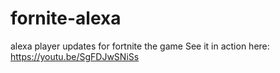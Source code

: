 # fornite-alexa
alexa player updates for fortnite the game
See it in action here: https://youtu.be/SgFDJwSNiSs
